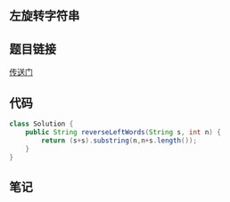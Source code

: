## 左旋转字符串  
## 题目链接
[传送门](https://leetcode-cn.com/problems/zuo-xuan-zhuan-zi-fu-chuan-lcof/)
## 代码
```java
class Solution {
    public String reverseLeftWords(String s, int n) {
        return (s+s).substring(n,n+s.length());
    }
}
```
## 笔记